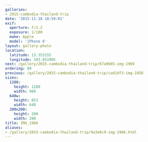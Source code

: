 ```yaml
---
galleries:
- 2015-cambodia-thailand-trip
date: '2015-11-18 18:59:01'
exif:
  aperture: f/2.2
  exposure: 1/100
  make: Apple
  model: 'iPhone 6'
layout: gallery-photo
location:
  latitude: 13.353155
  longitude: 103.851905
next: /gallery/2015-cambodia-thailand-trip/67a9685-img-1969
ordering: 89
previous: /gallery/2015-cambodia-thailand-trip/cad1df3-img-1958
sizes:
  1280:
    height: 1280
    width: 960
  640w:
    height: 853
    width: 640
  200x200:
    height: 200
    width: 200
title: IMG_1966
aliases:
- /gallery/2015-cambodia-thailand-trip/9a3e0c9-img-1966.html
---
```

